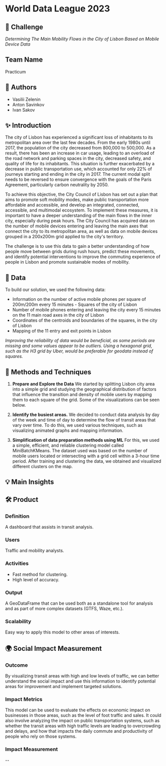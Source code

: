 ﻿# World Data League 2023



## 🎯 Challenge
*Determining The Main Mobility Flows in the City of Lisbon Based on Mobile Device Data*


## Team Name
Practicum


## 👥 Authors
* Vasilii Zelenin
* Anton Savinkov
* Ivan Sakov


## ✨ Introduction
The city of Lisbon has experienced a significant loss of inhabitants to its metropolitan area over the last few decades. From the early 1980s until 2017, the population of the city decreased from 800,000 to 500,000. As a result, there has been an increase in car usage, leading to an overload of the road network and parking spaces in the city, decreased safety, and quality of life for its inhabitants. This situation is further exacerbated by a decrease in public transportation use, which accounted for only 22% of journeys starting and ending in the city in 2017. The current modal split needs to be reversed to ensure convergence with the goals of the Paris Agreement, particularly carbon neutrality by 2050.

To achieve this objective, the City Council of Lisbon has set out a plan that aims to promote soft mobility modes, make public transportation more affordable and accessible, and develop an integrated, connected, accessible, and multimodal ecosystem. To implement these measures, it is important to have a deeper understanding of the main flows in the inner city, especially during peak hours. The City Council has acquired data on the number of mobile devices entering and leaving the main axes that connect the city to its metropolitan area, as well as data on mobile devices grouped in a 200x200m grid applied to the city's territory.

The challenge is to use this data to gain a better understanding of how people move between grids during rush hours, predict these movements, and identify potential interventions to improve the commuting experience of people in Lisbon and promote sustainable modes of mobility.


## 🔢 Data 
To build our solution, we used the following data:
* Information on the number of active mobile phones per square of 200m/200m every 15 minutes - Squares of the city of Lisbon
* Number of mobile phones entering and leaving the city every 15 minutes on the 11 main road axes in the city of Lisbon
* Coordinates of the centroids and boundaries of the squares, in the city of Lisbon
* Mapping of the 11 entry and exit points in Lisbon

_Improving the reliability of data would be beneficial, as some periods are missing and some values appear to be outliers. Using a hexagonal grid, such as the H3 grid by Uber, would be preferable for geodata instead of squares._


## 🧮 Methods and Techniques
1. **Prepare and Explore the Data** We started by splitting Lisbon city area into a simple grid and studying the geographical distribution of factors that influence the transition and density of mobile users by mapping them to each square of the grid. Some of the visualizations can be seen below.

2. **Identify the busiest areas.** We decided to conduct data analysis by day of the week and time of day to determine the flow of transit areas that vary over time. To do this, we used various techniques, such as visualizing animated graphs and mapping information.

3. **Simplification of data preparation methods using ML** For this, we used a simple, efficient, and reliable clustering model called MiniBatchKMeans. The dataset used was based on the number of mobile users located or intersecting with a grid cell within a 3-hour time period. After training and clustering the data, we obtained and visualized different clusters on the map.


## 💡 Main Insights 



## 🛠️ Product
### Definition
A dashboard that assists in transit analysis.


### Users
Traffic and mobility analysts.


### Activities
* Fast method for clustering.
* High level of accuracy.


### Output
A GeoDataFrame that can be used both as a standalone tool for analysis and as part of more complex datasets (GTFS, Waze, etc.).


### Scalability
Easy way to apply this model to other areas of interests.


## 🌍 Social Impact Measurement

### Outcome
By visualizing transit areas with high and low levels of traffic, we can better understand the social impact and use this information to identify potential areas for improvement and implement targeted solutions.


### Impact Metrics
This model can be used to evaluate the effects on economic impact on businesses in those areas, such as the level of foot traffic and sales. 
It could also involve analyzing the impact on public transportation systems, such as whether the transit areas with high traffic levels are leading to overcrowding and delays, and how that impacts the daily commute and productivity of people who rely on those systems.


### Impact Measurement
--

